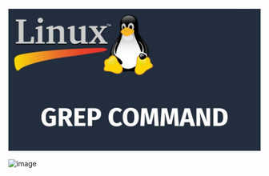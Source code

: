 <p align="center">
<img src="https://github.com/ikozhuhar/grep/blob/main/img/grep.jpg">
</p>

![image](https://github.com/user-attachments/assets/85cddc52-4468-4d13-98d9-3da233acac5d)

